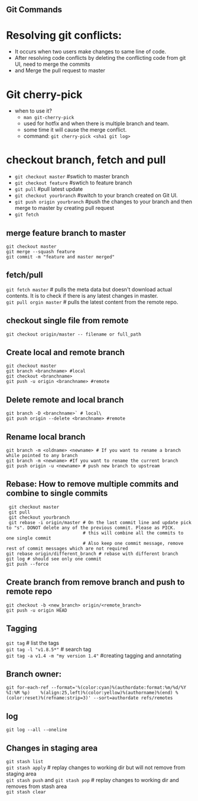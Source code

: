 ## Git Commands

# Resolving git conflicts:
  - It occurs when two users make changes to same line of code.
  - After resolving code conflicts by deleting the conflicting code from git UI, need to merge the commits
  - and Merge the pull request to master

# Git cherry-pick
- when to use it?
  - `man git-cherry-pick`
  - used for hotfix and when there is multiple branch and team.
  - some time it will cause the merge conflict.
  - command:
  `git cherry-pick <sha1 git log>`

# checkout branch, fetch and pull
- `git checkout master` #swtich to master branch 
- `git checkout feature` #swtich to feature branch
- `git pull` #pull latest update
- `git checkout yourbranch` #switch to your branch created on Git UI.
- `git push origin yourbranch` #push the changes to your branch and then merge to master by creating pull request
- `git fetch `

## merge feature branch to master
`git checkout master`\
`git merge --squash feature`\
`git commit -m "feature and master merged"`

## fetch/pull
`git fetch master` # pulls the meta data but doesn't download actual contents. It is to check if there is any latest changes in master.\
`git pull orgin master` # pulls the latest content from the remote repo.

## checkout single file from remote
`git checkout origin/master -- filename or full_path`


## Create local and remote branch
```
git checkout master
git branch <branchname> #local
git checkout <branchname>
git push -u origin <branchname> #remote
```
## Delete remote and local branch
```
git branch -D <branchname>` # local\
git push origin --delete <branchname> #remote
```

## Rename local branch 
```
git branch -m <oldname> <newname> # If you want to rename a branch while pointed to any branch
git branch -m <newname> #If you want to rename the current branch
git push origin -u <newname> # push new branch to upstream
```

## Rebase: How to remove multiple commits and combine to single commits
```
 git checkout master
 git pull
 git checkout yourbranch
 git rebase -i origin/master # On the last commit line and update pick to "s". DONOT delete any of the previous commit. Please as PICK. 
                             # this will combine all the commits to one single commit
                             # Also keep one commit message, remove rest of commit messages which are not required
git rebase origin/different_branch # rebase with different branch
git log # should see only one commit
git push --force
```
## Create branch from remove branch and push to remote repo
```
git checkout -b <new_branch> origin/<remote_branch>
git push -u origin HEAD
```
## Tagging 
`git tag` # list the tags\
`git tag -l "v1.8.5*"` # search tag\
`git tag -a v1.4 -m "my version 1.4"` #creating tagging and annotating 

## Branch owner:
`git for-each-ref --format='%(color:cyan)%(authordate:format:%m/%d/%Y %I:%M %p)    %(align:25,left)%(color:yellow)%(authorname)%(end) %(color:reset)%(refname:strip=3)' --sort=authordate refs/remotes`

## log
`git log --all --oneline` 

## Changes in staging area
`git stash list`\
`git stash apply`  # replay changes to working dir but will not remove from staging area \
`git stash push` and `git stash pop` # replay changes to working dir and removes from stash area\
`git stash clear` 
